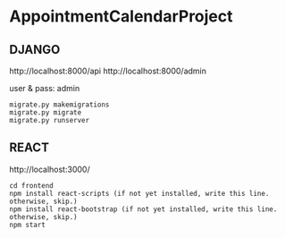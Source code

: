 ﻿# AppointmentCalendarProject

## DJANGO
http://localhost:8000/api
http://localhost:8000/admin

user & pass: admin

```
migrate.py makemigrations
migrate.py migrate
migrate.py runserver
```

## REACT
http://localhost:3000/
```
cd frontend
npm install react-scripts (if not yet installed, write this line. otherwise, skip.)
npm install react-bootstrap (if not yet installed, write this line. otherwise, skip.)
npm start

```
